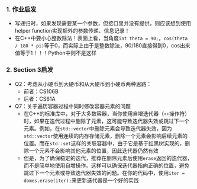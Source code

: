 ### 1. 作业启发

- 写递归时，如果发现需要某一个参数，但接口里并没有提供，则应该想到使用helper function实现额外的参数传递、信息记录！
- 在C++中要小心整数除法！表面上看，当角度`int theta = 90;`，`cos(theta / 180 * pi)`等于0，而实际上由于是整数除法，90/180直接得到0，cos出来值等于1！！！Python中则不是这样

### 2. Section 3启发

- Q2：考虑从小硬币到大硬币和从大硬币到小硬币两种思路：
  - 前者：CS106B
  - 后者：CS61A
- Q7：关于遍历容器过程中同时修改容器元素的问题
  - 在C++的标准库中，对于大多数容器，当你使用自增迭代器（`++`操作符）时，如果在迭代过程中删除了元素，这可能导致迭代器失效或跳过下一个元素。例如，在`std::vector`中删除元素会导致迭代器失效，因为`std::vector`使用连续的内存存储元素，删除一个元素会影响后续元素的位置。而在`std::set`这样的关联容器中，由于它是基于红黑树实现的，删除一个元素不会影响其他元素的位置，因此迭代器仍然有效
  - 但是，为了确保稳定的迭代，推荐在删除元素后使用`erase`返回的迭代器，而不是简单地使用自增操作。这样可以确保迭代器指向正确的位置，避免跳过下一个元素或导致迭代器失效的问题。在你的代码中，使用`iter = domes.erase(iter);`来更新迭代器是一个好的实践